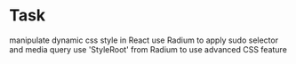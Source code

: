 # Task
manipulate dynamic css style in React
use Radium to apply sudo selector and media query
use 'StyleRoot' from Radium to use advanced CSS feature
